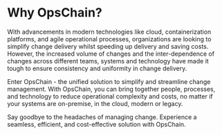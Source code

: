 ---
---

# Why OpsChain?

With advancements in modern technologies like cloud, containerization platforms, and agile operational processes, organizations are looking to simplify change delivery whilst speeding up delivery and saving costs. However, the increased volume of changes and the inter-dependence of changes across different teams, systems and technology have made it tough to ensure consistency and uniformity in change delivery.

Enter OpsChain - the unified solution to simplify and streamline change management. With OpsChain, you can bring together people, processes, and technology to reduce operational complexity and costs, no matter if your systems are on-premise, in the cloud, modern or legacy.

Say goodbye to the headaches of managing change. Experience a seamless, efficient, and cost-effective solution with OpsChain.

